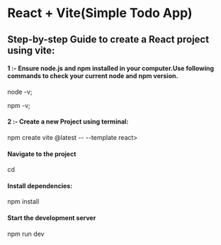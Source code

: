 # React + Vite(Simple Todo App)

## Step-by-step Guide to create a React project using vite:

#### 1 :- Ensure node.js and npm installed in your computer.Use following commands to check your current node and npm version.

node -v;

npm -v;

#### 2 :- Create a new Project using terminal:

npm create vite @latest <name-of-project> -- --template react>

#### Navigate to the project

cd <name-of-project>

#### Install dependencies:

npm install

#### Start the development server

npm run dev
